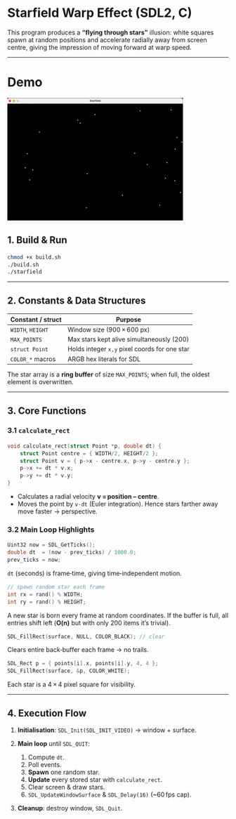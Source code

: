 # Starfield Warp Effect (SDL2, C)

This program produces a **“flying through stars”** illusion: white squares spawn at random positions and accelerate radially away from screen centre, giving the impression of moving forward at warp speed.

---

# Demo 

![Demo](../assets/starfield.gif)

## 1. Build & Run

```bash
chmod +x build.sh
./build.sh
./starfield
```

---

## 2. Constants & Data Structures

| Constant / struct | Purpose                                       |
| ----------------- | --------------------------------------------- |
| `WIDTH`, `HEIGHT` | Window size (900 × 600 px)                    |
| `MAX_POINTS`      | Max stars kept alive simultaneously (200)     |
| `struct Point`    | Holds integer `x,y` pixel coords for one star |
| `COLOR_*` macros  | ARGB hex literals for SDL                     |

The star array is a **ring buffer** of size `MAX_POINTS`; when full, the oldest element is overwritten.

---

## 3. Core Functions

### 3.1 `calculate_rect`

```c
void calculate_rect(struct Point *p, double dt) {
    struct Point centre = { WIDTH/2, HEIGHT/2 };
    struct Point v = { p->x - centre.x, p->y - centre.y };
    p->x += dt * v.x;
    p->y += dt * v.y;
}
```

* Calculates a radial velocity **v = position − centre**.
* Moves the point by `v·dt` (Euler integration). Hence stars farther away move faster → perspective.

### 3.2 Main Loop Highlights

```c
Uint32 now = SDL_GetTicks();
double dt  = (now - prev_ticks) / 1000.0;
prev_ticks = now;
```

`dt` (seconds) is frame‑time, giving time‑independent motion.

```c
// spawn random star each frame
int rx = rand() % WIDTH;
int ry = rand() % HEIGHT;
```

A new star is born every frame at random coordinates. If the buffer is full, all entries shift left (**O(n)** but with only 200 items it’s trivial).

```c
SDL_FillRect(surface, NULL, COLOR_BLACK); // clear
```

Clears entire back‑buffer each frame → no trails.

```c
SDL_Rect p = { points[i].x, points[i].y, 4, 4 };
SDL_FillRect(surface, &p, COLOR_WHITE);
```

Each star is a 4 × 4 pixel square for visibility.

---

## 4. Execution Flow

1. **Initialisation**: `SDL_Init(SDL_INIT_VIDEO)` → window + surface.
2. **Main loop** until `SDL_QUIT`:

   1. Compute `dt`.
   2. Poll events.
   3. **Spawn** one random star.
   4. **Update** every stored star with `calculate_rect`.
   5. Clear screen & draw stars.
   6. `SDL_UpdateWindowSurface` & `SDL_Delay(16)` (\~60 fps cap).
3. **Cleanup**: destroy window, `SDL_Quit`.